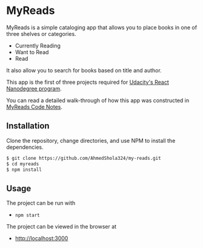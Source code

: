 # MyReads

MyReads is a simple cataloging app that allows you to place books in one of three shelves or categories.

- Currently Reading
- Want to Read
- Read

It also allow you to search for books based on title and author.

This app is the first of three projects required for [Udacity's React Nanodegree program](https://www.udacity.com/course/react-nanodegree--nd019).

You can read a detailed walk-through of how this app was constructed in [MyReads Code Notes](https://james-priest.github.io/reactnd-project-myreads/).

## Installation

Clone the repository, change directories, and use NPM to install the dependencies.

```bash
$ git clone https://github.com/AhmedShola324/my-reads.git
$ cd myreads
$ npm install
```

## Usage

The project can be run with

- `npm start`

The project can be viewed in the browser at

- [http://localhost:3000](http://localhost:3000)
